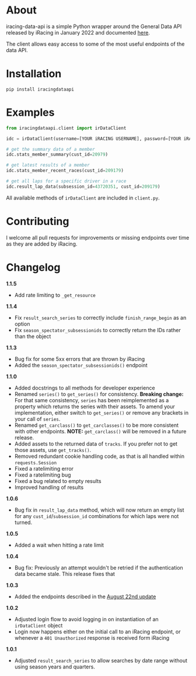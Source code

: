 # About

iracing-data-api is a simple Python wrapper around the General Data API released by iRacing in January 2022 and documented [here](https://forums.iracing.com/discussion/15068/general-availability-of-data-api/).

The client allows easy access to some of the most useful endpoints of the data API.

# Installation

`pip install iracingdataapi`

# Examples

```python
from iracingdataapi.client import irDataClient

idc = irDataClient(username=[YOUR iRACING USERNAME], password=[YOUR iRACING PASSWORD])

# get the summary data of a member
idc.stats_member_summary(cust_id=20979)

# get latest results of a member
idc.stats_member_recent_races(cust_id=209179)

# get all laps for a specific driver in a race
idc.result_lap_data(subsession_id=43720351, cust_id=209179)
```

All available methods of `irDataClient` are included in `client.py`.

# Contributing

I welcome all pull requests for improvements or missing endpoints over time as they are added by iRacing.

# Changelog
**1.1.5**
-   Add rate limiting to `_get_resource`

**1.1.4**
-   Fix `result_search_series` to correctly include `finish_range_begin` as an option
-   Fix `season_spectator_subsessionids` to correctly return the IDs rather than the object

**1.1.3**
-   Bug fix for some 5xx errors that are thrown by iRacing
-   Added the `season_spectator_subsessionids()` endpoint

**1.1.0**
-   Added docstrings to all methods for developer experience
-   Renamed `series()` to `get_series()` for consistency. **Breaking change:** For that same consistency, `series` has been reimplemented as a property which returns the series with their assets. To amend your implementation, either switch to `get_series()` or remove any brackets in your call of `series`.
-   Renamed `get_carclass()` to `get_carclasses()` to be more consistent with other endpoints. **NOTE:** `get_carclass()` will be removed in a future release.
-   Added assets to the returned data of `tracks`. If you prefer not to get those assets, use `get_tracks()`.
-   Removed redundant cookie handling code, as that is all handled within `requests.Session`
-   Fixed a ratelimiting error
-   Fixed a ratelimiting bug
-   Fixed a bug related to empty results
-   Improved handling of results


**1.0.6**
-   Bug fix in `result_lap_data` method, which will now return an empty list for any `cust_id`/`subsession_id` combinations for which laps were not turned.

**1.0.5**
-   Added a wait when hitting a rate limit

**1.0.4**
-   Bug fix: Previously an attempt wouldn't be retried if the authentication data became stale. This release fixes that

**1.0.3**

-   Added the endpoints described in the [August 22nd update](https://forums.iracing.com/discussion/comment/219438/#Comment_219438)

**1.0.2**

-   Adjusted login flow to avoid logging in on instantiation of an `irDataClient` object
-   Login now happens either on the initial call to an iRacing endpoint, or whenever a `401 Unauthorized` response is received form iRacing

**1.0.1**

-   Adjusted `result_search_series` to allow searches by date range without using season years and quarters.
